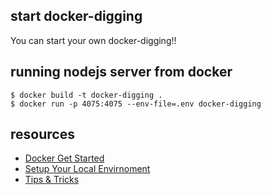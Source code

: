 ## start docker-digging
You can start your own docker-digging!!

## running nodejs server from docker
```
$ docker build -t docker-digging .
$ docker run -p 4075:4075 --env-file=.env docker-digging
```

## resources
- [Docker Get Started](https://docs.docker.com/guides/get-started/)
- [Setup Your Local Envirnoment](https://www.docker.com/blog/how-to-setup-your-local-node-js-development-environment-using-docker/)
- [Tips & Tricks](https://www.docker.com/blog/8-top-docker-tips-tricks-for-2024/)

